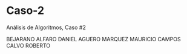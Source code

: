 # Caso-2
Análisis de Algoritmos, Caso #2

BEJARANO ALFARO DANIEL
AGUERO MARQUEZ MAURICIO
CAMPOS CALVO ROBERTO


